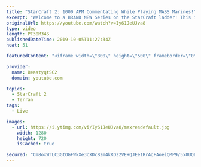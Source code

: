 ```yaml
---
title: "StarCraft 2: 1000 APM Commentating While Playing MASS Marines!"
excerpt: "Welcome to a BRAND NEW Series on the StarCraft ladder! This is the \"Mass Marines to Grandmaster\" challenge, where the only attacking unit that I'm allowed to make is Marines - and that's it! I am allowed to make Medivacs just so that the gaemplay is not too monotonous, but I believe I could even make"
originalUrl: https://youtube.com/watch?v=Iy61JeUJva8
type: video
length: PT30M34S
publishedDateTime: 2019-10-05T11:27:34Z
heat: 51

featuredContent: "<iframe width=\"800\" height=\"500\" frameborder=\"0\" src=\"https://www.youtube.com/embed/Iy61JeUJva8\" allow=\"accelerometer; autoplay; encrypted-media; gyroscope; picture-in-picture\" allowfullscreen></iframe>"

provider:
  name: BeastyqtSC2
  domain: youtube.com

topics:
  - StarCraft 2
  - Terran
tags:
  - Live

images:
  - url: https://i.ytimg.com/vi/Iy61JeUJva8/maxresdefault.jpg
    width: 1280
    height: 720
    isCached: true

secured: "Cm8oxWrLC3GtOGFWkXe3cXDc8zm4kROz2VE+QJEe1RrAgFAoeiQMP9/5x8UQLgUxU13GaaT7QK987+GN4kJ5AirN/6JRhtbvXzPUIO36DcLIzWDkxrmKH2Yvgkxlh6xvLlAbr7F7yLjz0bpaGWaty8lRCzPZVCeBfVqJeb3dRACwMVGyFUCPNpuHJDf+6/+Tu8J5RkQC7J/85objRBpZuL+YoAoIgmx8bmZ2Zky5aCZ4SbNcG+zSi3B4vX0CmdL5bWp3EC1dhz/DJ/iSxVqrzhnJJ9INADFgxPlDqwdtXYUo1SUGGvmY4XHo0E9WFCBdAuoOzFOBUHcuOnu0e6YejA8Vqe9Yeq9Z/iORSylkTk0ozamELcPqHRJFUfXVH9w6ANgs9+Y764n/ODWBBbTzGaislhyBRz20gazbRBV7RF0=;S1E3xUmmkdmdJz4TkCEJXg=="
---
```



